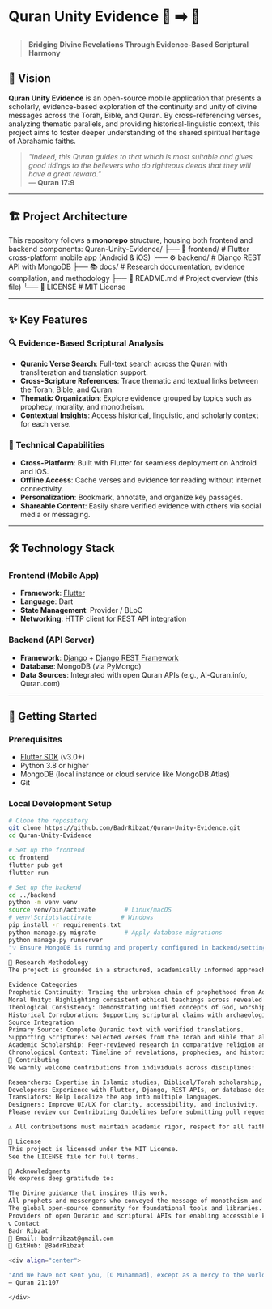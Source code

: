 # Quran Unity Evidence 📖 ➡️ 📱

> **Bridging Divine Revelations Through Evidence-Based Scriptural Harmony**

## 🎯 Vision

**Quran Unity Evidence** is an open-source mobile application that presents a scholarly, evidence-based exploration of the continuity and unity of divine messages across the Torah, Bible, and Quran. By cross-referencing verses, analyzing thematic parallels, and providing historical-linguistic context, this project aims to foster deeper understanding of the shared spiritual heritage of Abrahamic faiths.

> *"Indeed, this Quran guides to that which is most suitable and gives good tidings to the believers who do righteous deeds that they will have a great reward."*  
> — **Quran 17:9**

---

## 🏗️ Project Architecture

This repository follows a **monorepo** structure, housing both frontend and backend components:
Quran-Unity-Evidence/
├── 📱 frontend/ # Flutter cross-platform mobile app (Android & iOS)
├── ⚙️ backend/ # Django REST API with MongoDB
├── 📚 docs/ # Research documentation, evidence compilation, and methodology
├── 📄 README.md # Project overview (this file)
└── 📜 LICENSE # MIT License

---

## ✨ Key Features

### 🔍 Evidence-Based Scriptural Analysis
- **Quranic Verse Search**: Full-text search across the Quran with transliteration and translation support.
- **Cross-Scripture References**: Trace thematic and textual links between the Torah, Bible, and Quran.
- **Thematic Organization**: Explore evidence grouped by topics such as prophecy, morality, and monotheism.
- **Contextual Insights**: Access historical, linguistic, and scholarly context for each verse.

### 📲 Technical Capabilities
- **Cross-Platform**: Built with Flutter for seamless deployment on Android and iOS.
- **Offline Access**: Cache verses and evidence for reading without internet connectivity.
- **Personalization**: Bookmark, annotate, and organize key passages.
- **Shareable Content**: Easily share verified evidence with others via social media or messaging.

---

## 🛠️ Technology Stack

### Frontend (Mobile App)
- **Framework**: [Flutter](https://flutter.dev/)
- **Language**: Dart
- **State Management**: Provider / BLoC
- **Networking**: HTTP client for REST API integration

### Backend (API Server)
- **Framework**: [Django](https://www.djangoproject.com/) + [Django REST Framework](https://www.django-rest-framework.org/)
- **Database**: MongoDB (via PyMongo)
- **Data Sources**: Integrated with open Quran APIs (e.g., Al-Quran.info, Quran.com)

---

## 🚀 Getting Started

### Prerequisites
- [Flutter SDK](https://docs.flutter.dev/get-started/install) (v3.0+)
- Python 3.8 or higher
- MongoDB (local instance or cloud service like MongoDB Atlas)
- Git

### Local Development Setup

```bash
# Clone the repository
git clone https://github.com/BadrRibzat/Quran-Unity-Evidence.git
cd Quran-Unity-Evidence

# Set up the frontend
cd frontend
flutter pub get
flutter run

# Set up the backend
cd ../backend
python -m venv venv
source venv/bin/activate        # Linux/macOS
# venv\Scripts\activate        # Windows
pip install -r requirements.txt
python manage.py migrate        # Apply database migrations
python manage.py runserver
"💡 Ensure MongoDB is running and properly configured in backend/settings.py. 
"
📖 Research Methodology
The project is grounded in a structured, academically informed approach to interfaith scriptural study.

Evidence Categories
Prophetic Continuity: Tracing the unbroken chain of prophethood from Adam to Muhammad (peace be upon them all).
Moral Unity: Highlighting consistent ethical teachings across revealed scriptures.
Theological Consistency: Demonstrating unified concepts of God, worship, and divine justice.
Historical Corroboration: Supporting scriptural claims with archaeological and historical findings.
Source Integration
Primary Source: Complete Quranic text with verified translations.
Supporting Scriptures: Selected verses from the Torah and Bible that align with or prefigure Quranic teachings.
Academic Scholarship: Peer-reviewed research in comparative religion and Islamic studies.
Chronological Context: Timeline of revelations, prophecies, and historical events.
🤝 Contributing
We warmly welcome contributions from individuals across disciplines:

Researchers: Expertise in Islamic studies, Biblical/Torah scholarship, or interfaith dialogue.
Developers: Experience with Flutter, Django, REST APIs, or database design.
Translators: Help localize the app into multiple languages.
Designers: Improve UI/UX for clarity, accessibility, and inclusivity.
Please review our Contributing Guidelines before submitting pull requests or opening issues.

⚠️ All contributions must maintain academic rigor, respect for all faith traditions, and adherence to verified sources. 

📄 License
This project is licensed under the MIT License.
See the LICENSE file for full terms.

🙏 Acknowledgments
We express deep gratitude to:

The Divine guidance that inspires this work.
All prophets and messengers who conveyed the message of monotheism and mercy.
The global open-source community for foundational tools and libraries.
Providers of open Quranic and scriptural APIs for enabling accessible knowledge.
📞 Contact
Badr Ribzat
📧 Email: badrribzat@gmail.com
🐙 GitHub: @BadrRibzat

<div align="center">

"And We have not sent you, [O Muhammad], except as a mercy to the worlds."
— Quran 21:107 

</div>
```

